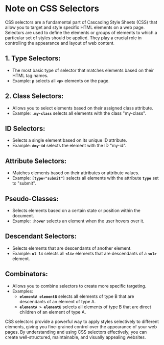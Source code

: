 # Note on CSS Selectors

CSS selectors are a fundamental part of Cascading Style Sheets (CSS) that allow you to target and style specific HTML elements on a web page. Selectors are used to define the elements or groups of elements to which a particular set of styles should be applied. They play a crucial role in controlling the appearance and layout of web content.

## 1. Type Selectors:

- The most basic type of selector that matches elements based on their HTML tag names.
- Example: **`p`** selects all **`<p>`** elements on the page.

## 2. Class Selectors:

- Allows you to select elements based on their assigned class attribute.
- Example: **`.my-class`** selects all elements with the class "my-class".

## ID Selectors:

- Selects a single element based on its unique ID attribute.
- Example: **`#my-id`** selects the element with the ID "my-id".

## Attribute Selectors:

- Matches elements based on their attributes or attribute values.
- Example: **`[type="submit"]`** selects all elements with the attribute **`type`** set to "submit".

## Pseudo-Classes:

- Selects elements based on a certain state or position within the document.
- Example: **`:hover`** selects an element when the user hovers over it.

## Descendant Selectors:

- Selects elements that are descendants of another element.
- Example: **`ul li`** selects all **`<li>`** elements that are descendants of a **`<ul>`** element.

## Combinators:

- Allows you to combine selectors to create more specific targeting.
- Examples:
    - **`elementA elementB`** selects all elements of type B that are descendants of an element of type A.
    - **`elementA > elementB`** selects all elements of type B that are direct children of an element of type A.

CSS selectors provide a powerful way to apply styles selectively to different elements, giving you fine-grained control over the appearance of your web pages. By understanding and using CSS selectors effectively, you can create well-structured, maintainable, and visually appealing websites.